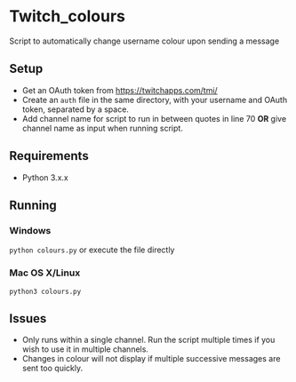 # Twitch_colours
Script to automatically change username colour upon sending a message

## Setup
- Get an OAuth token from https://twitchapps.com/tmi/
- Create an `auth` file in the same directory, with your username and OAuth token, separated by a space.
- Add channel name for script to run in between quotes in line 70 **OR**  give channel name as input when running script.

## Requirements
- Python 3.x.x

## Running
### Windows
`python colours.py` or execute the file directly
### Mac OS X/Linux
`python3 colours.py`

## Issues
- Only runs within a single channel. Run the script multiple times if you wish to use it in multiple channels.
- Changes in colour will not display if multiple successive messages are sent too quickly.
